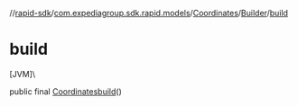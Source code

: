 //[rapid-sdk](../../../../index.md)/[com.expediagroup.sdk.rapid.models](../../index.md)/[Coordinates](../index.md)/[Builder](index.md)/[build](build.md)

# build

[JVM]\

public final [Coordinates](../index.md)[build](build.md)()
